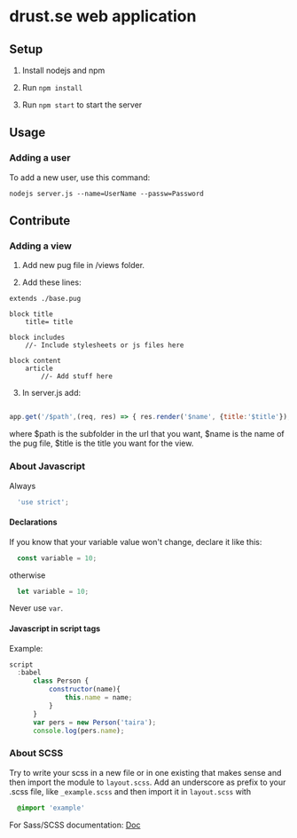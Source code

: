 
# drust.se web application

## Setup

1. Install nodejs and npm

2. Run `npm install`

3. Run `npm start` to start the server

## Usage

### Adding a user
To add a new user, use this command:
```
nodejs server.js --name=UserName --passw=Password
```

## Contribute

### Adding a view

1. Add new pug file in /views folder.

2. Add these lines:
  ```pug
  extends ./base.pug

  block title
      title= title
      
  block includes
      //- Include stylesheets or js files here

  block content
      article
          //- Add stuff here
  ```
3. In server.js add:
  ```javascript
  
  app.get('/$path',(req, res) => { res.render('$name', {title:'$title'}); });
  
  ```
  where 
  $path is the subfolder in the url that you want,
  $name is the name of the pug file,
  $title is the title you want for the view.

### About Javascript
Always 
``` javascript
  'use strict';
```
#### Declarations
If you know that your variable value won't change, declare it like this:
``` javascript
  const variable = 10;
```
otherwise
``` javascript
  let variable = 10;
```
Never use ```var```.

#### Javascript in script tags
Example:
```javascript    
script
  :babel
      class Person {
          constructor(name){
              this.name = name;
          }
      }
      var pers = new Person('taira');
      console.log(pers.name);
```

### About SCSS
Try to write your scss in a new file or in one existing that makes sense and then import the module to ```layout.scss```. Add an underscore as prefix to your .scss file, like ```_example.scss``` and then import it in ```layout.scss``` with 
```scss
  @import 'example'
```

For Sass/SCSS documentation:
[Doc](http://sass-lang.com/guide)
